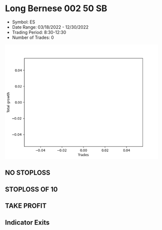 # Long Bernese 002 50 SB 
- Symbol: ES
- Date Range: 03/18/2022 - 12/30/2022
- Trading Period: 8:30-12:30
- Number of Trades: 0

![Plot](LongBernese00250SBES.png)
## NO STOPLOSS













## STOPLOSS OF 10













## TAKE PROFIT











## Indicator Exits
